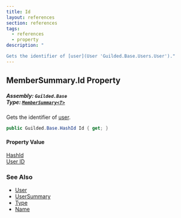 ```yaml
---
title: Id
layout: references
section: references
tags:
  - references
  - property
description: "

Gets the identifier of [user](User 'Guilded.Base.Users.User')."
---
```


## MemberSummary<T>.Id Property
##### **Assembly:** `Guilded.Base`<br/>**Type:** [`MemberSummary<T>`](MemberSummary_T_ 'Guilded.Base.Servers.MemberSummary<T>')

Gets the identifier of [user](User 'Guilded.Base.Users.User').

```csharp
public Guilded.Base.HashId Id { get; }
```

#### Property Value
[HashId](HashId 'Guilded.Base.HashId')  
[User ID](UserSummary.Id 'Guilded.Base.Users.UserSummary.Id')

### See Also
- [User](User 'Guilded.Base.Users.User')
- [UserSummary](UserSummary 'Guilded.Base.Users.UserSummary')
- [Type](UserSummary.Type 'Guilded.Base.Users.UserSummary.Type')
- [Name](UserSummary.Name 'Guilded.Base.Users.UserSummary.Name')